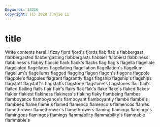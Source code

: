 ```yaml
---
Keywords: 13216
Copyright: (C) 2020 Junjie Li
---
```


# title

Write contents here!!!
fizzy 
fjord
fjord's 
fjords 
flab 
flab's 
flabbergast 
flabbergasted 
flabbergasting 
flabbergasts 
flabbier 
flabbiest
flabbiness 
flabbiness's 
flabby 
flaccid 
flack 
flack's 
flacks 
flag 
flag's 
flagella
flagellate 
flagellated 
flagellates 
flagellating 
flagellation 
flagellation's 
flagellum 
flagellum's 
flagellums 
flagged
flagging 
flagon 
flagon's 
flagons 
flagpole 
flagpole's 
flagpoles 
flagrant 
flagrantly 
flags
flagship 
flagship's 
flagships 
flagstaff 
flagstaff's 
flagstaffs 
flagstone 
flagstone's 
flagstones 
flail
flail's 
flailed 
flailing 
flails 
flair 
flair's 
flairs 
flak 
flak's 
flake
flake's 
flaked 
flakes 
flakier 
flakiest 
flakiness 
flakiness's 
flaking 
flaky 
flambeing
flambes 
flamboyance 
flamboyance's 
flamboyant 
flamboyantly 
flambé 
flambé's 
flambéed 
flame 
flame's
flamed 
flamenco 
flamenco's 
flamencos 
flames 
flamethrower 
flamethrower's 
flamethrowers 
flaming 
flamingo
flamingo's 
flamingoes 
flamingos 
flamings 
flammability 
flammability's 
flammable 
flammable's 
